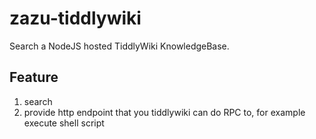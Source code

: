 # zazu-tiddlywiki

Search a NodeJS hosted TiddlyWiki KnowledgeBase.

## Feature

1. search
1. provide http endpoint that you tiddlywiki can do RPC to, for example execute shell script